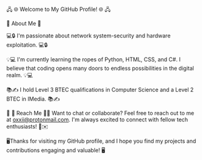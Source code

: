 🖧 🌐 Welcome to My GitHub Profile! 🌐 🖧

🧿 About Me 🧿


💻🔒 I'm passionate about network system-security and hardware exploitation. 💻🔒

💡💻 I'm currently learning the ropes of Python, HTML, CSS, and C#. I believe that coding opens many doors to endless possibilities in the digital realm. 💡💻

📚✍️ I hold Level 3 BTEC qualifications in Computer Science and a Level 2 BTEC in IMedia. 📚✍️


📲 📧 Reach Me 📧📲 
Want to chat or collaborate? 
Feel free to reach out to me at oxxii@protonmail.com.
I'm always excited to connect with fellow tech enthusiasts! 📩✉️


🖥️Thanks for visiting my GitHub profile, and I hope you find my projects and contributions engaging and valuable! 🖥️
